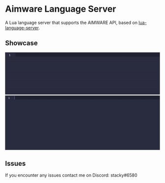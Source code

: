 # Aimware Language Server

A Lua language server that supports the AIMWARE API, based on [lua-language-server](https://github.com/sumneko/lua-language-server).

## Showcase

![file.Enumerate showcase](assets/fileEnumerate.gif)
![callbacks.Register showcase](assets/callbacks.gif)

## Issues
If you encounter any issues contact me on Discord: stacky#6580
